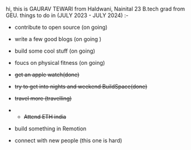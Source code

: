 hi, this is GAURAV TEWARI  from Haldwani, Nainital 
23 B.tech grad from GEU.
things to do in (JULY 2023 - JULY 2024) :- 
- contribute to open source (on going)
- write a few good blogs (on going )
- build some cool stuff (on going)
- foucs on physical fitness (on going)
- ~~get an apple watch(done)~~
- ~~try to get into nights and weekend BuildSpace(done)~~
- ~~travel more (travelling)~~
- - ~~Attend ETH india~~
- build something in Remotion  

- connect with new people (this one is hard) 
  
